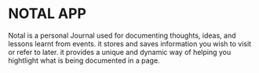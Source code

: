 # NOTAL APP

Notal is a personal Journal used for documenting thoughts, ideas, and lessons learnt from events.
it stores and saves information you wish to visit or refer to later.
it provides a unique and dynamic way of helping you hightlight what is being documented in a page.
